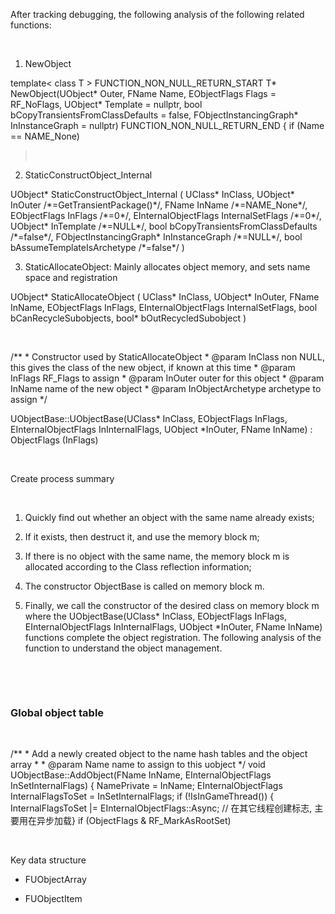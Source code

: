 After tracking debugging, the following analysis of the following related functions:

 

1.  NewObject

template&lt; class T &gt; FUNCTION\_NON\_NULL\_RETURN\_START T\* NewObject(UObject\* Outer, FName Name, EObjectFlags Flags = RF\_NoFlags, UObject\* Template = nullptr, bool bCopyTransientsFromClassDefaults = false, FObjectInstancingGraph\* InInstanceGraph = nullptr) FUNCTION\_NON\_NULL\_RETURN\_END { if (Name == NAME\_None)

>  

2. StaticConstructObject\_Internal



UObject\* StaticConstructObject\_Internal ( UClass\* InClass, UObject\* InOuter /\*=GetTransientPackage()\*/, FName InName /\*=NAME\_None\*/, EObjectFlags InFlags /\*=0\*/, EInternalObjectFlags InternalSetFlags /\*=0\*/, UObject\* InTemplate /\*=NULL\*/, bool bCopyTransientsFromClassDefaults /\*=false\*/, FObjectInstancingGraph\* InInstanceGraph /\*=NULL\*/, bool bAssumeTemplateIsArchetype /\*=false\*/ )





3. StaticAllocateObject: Mainly allocates object memory, and sets name space and registration



UObject\* StaticAllocateObject ( UClass\* InClass, UObject\* InOuter, FName InName, EObjectFlags InFlags, EInternalObjectFlags InternalSetFlags, bool bCanRecycleSubobjects, bool\* bOutRecycledSubobject )

 

/** * Constructor used by StaticAllocateObject * @param InClass non NULL, this gives the class of the new object, if known at this time * @param InFlags RF_Flags to assign * @param InOuter outer for this object * @param InName name of the new object * @param InObjectArchetype archetype to assign */ 

UObjectBase::UObjectBase(UClass* InClass, EObjectFlags InFlags, EInternalObjectFlags InInternalFlags, UObject *InOuter, FName InName) : ObjectFlags (InFlags)

 

Create process summary

 

1.  Quickly find out whether an object with the same name already exists;

2.  If it exists, then destruct it, and use the memory block m;

3.  If there is no object with the same name, the memory block m is allocated according to the Class reflection information;

4.  The constructor ObjectBase is called on memory block m.

5.  Finally, we call the constructor of the desired class on memory block m where the UObjectBase(UClass\* InClass, EObjectFlags InFlags, EInternalObjectFlags InInternalFlags, UObject \*InOuter, FName InName) functions complete the object registration. The following analysis of the function to understand the object management.

 

 

### **Global object table**

 

/\*\* \* Add a newly created object to the name hash tables and the object array \* \* @param Name name to assign to this uobject \*/ void UObjectBase::AddObject(FName InName, EInternalObjectFlags InSetInternalFlags) { NamePrivate = InName; EInternalObjectFlags InternalFlagsToSet = InSetInternalFlags; if (!IsInGameThread()) { InternalFlagsToSet |= EInternalObjectFlags::Async; // 在其它线程创建标志, 主要用在异步加载} if (ObjectFlags & RF\_MarkAsRootSet)

 

Key data structure

-   FUObjectArray

-   FUObjectItem

